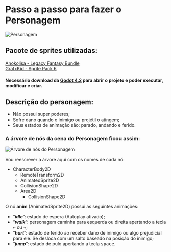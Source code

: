 # Passo a passo para fazer o Personagem

![Personagem](/../main/images/laranja.png)

## Pacote de sprites utilizadas:   
[Anokolisa - Legacy Fantasy Bundle](https://anokolisa.itch.io/sidescroller-pixelart-sprites-asset-pack-forest-16x16)  
[GrafxKid - Sprite Pack 6](https://grafxkid.itch.io/sprite-pack-6)  

#### Necessário download da [Godot 4.2](https://godotengine.org/download/windows/)  para abrir o projeto e poder executar, modificar e criar.

## Descrição do personagem:

- Não possui super poderes;
- Sofre dano quando o inimigo ou projétil o atingem;
- Seus estados de animação são: parado, andando e ferido.

### A árvore de nós da cena do Personagem ficou assim:

![Árvore de nós do Personagem](/../main/images/arvore_nos_player.png)

Vou reescrever a árvore aqui com os nomes de cada nó:
- CharacterBody2D
  - RemoteTransform2D
  - AnimatedSprite2D
  - CollisionShape2D
  - Area2D
    - CollisionShape2D

O nó **anim** (AnimatedSprite2D) possui as seguintes animações:

- “***idle***”: estado de espera (Autoplay ativado);
- “***walk***”: personagem caminha para esquerda ou direita apertando a tecla <kbd>←</kbd> ou <kbd>→</kbd>;
- “***hurt***”: estado de ferido ao receber dano de inimigo ou algo prejudicial para ele. Se desloca com um salto baseado na posição do inimigo;
- “***jump***”: estado de pulo apertando a tecla <kbd>space</kbd>.




